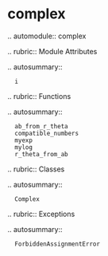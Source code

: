 ﻿complex
=======

.. automodule:: complex

   
   
   .. rubric:: Module Attributes

   .. autosummary::
   
      i
   
   

   
   
   .. rubric:: Functions

   .. autosummary::
   
      ab_from_r_theta
      compatible_numbers
      myexp
      mylog
      r_theta_from_ab
   
   

   
   
   .. rubric:: Classes

   .. autosummary::
   
      Complex
   
   

   
   
   .. rubric:: Exceptions

   .. autosummary::
   
      ForbiddenAssignmentError
   
   



